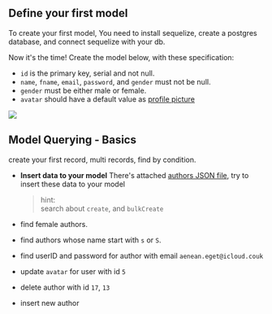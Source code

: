 ## Define your first model

To create your first model, You need to install sequelize, create a postgres database, and connect sequelize with your db.

Now it's the time! Create the model below, with these specification:
- `id` is the primary key, serial and not null.
- `name`, `fname`, `email`, `password`, and `gender` must not be null.
- `gender` must be either male or female.
- `avatar` should have a default value as [profile picture](https://cdn.pixabay.com/photo/2015/10/05/22/37/blank-profile-picture-973460__480.png) 


![](https://i.imgur.com/dOOYTJG.png)



## Model Querying - Basics

create your first record, multi records, find by condition.


- **Insert data to your model**
There's attached [authors JSON file](./authors.json), try to insert these data to your model
  > hint:  
  search about `create`, and `bulkCreate`

- find female authors.
- find authors whose name start with `s` or `S`.
- find userID and password for author with email `aenean.eget@icloud.couk`
- update `avatar` for user with id `5`
- delete author with id `17`, `13`
- insert new author

